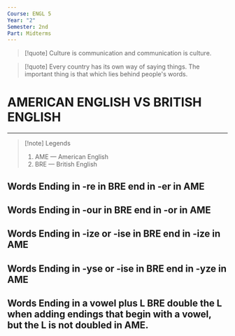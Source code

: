 ```yaml
---
Course: ENGL 5
Year: "2"
Semester: 2nd
Part: Midterms
---
```

> [!quote]
> Culture is communication and communication is culture.

> [!quote] 
> Every country has its own way of saying things. The important thing is that which lies behind people's words.

# AMERICAN ENGLISH VS BRITISH ENGLISH
---

> [!note] Legends
> 1. AME — American English
> 2. BRE — British English
## Words Ending in -re in BRE end in -er in AME

## Words Ending in -our in BRE end in -or in AME

## Words Ending in -ize or -ise in BRE end in -ize in AME

## Words Ending in -yse or -ise in BRE end in -yze in AME

## Words Ending in a vowel plus L BRE  double the L when adding endings that begin with a vowel, but the L is not doubled in AME.